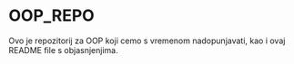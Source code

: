 # OOP_REPO

Ovo je repozitorij za OOP koji cemo s vremenom nadopunjavati, kao i ovaj README file s objasnjenjima.
